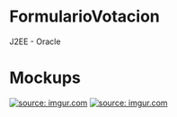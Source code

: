 # FormularioVotacion
J2EE - Oracle

# Mockups
<a href="https://imgur.com/F3F0l9g"><img src="https://i.imgur.com/F3F0l9gm.png" title="source: imgur.com" /></a>
<a href="https://imgur.com/AFQK3LB"><img src="https://i.imgur.com/AFQK3LBm.png" title="source: imgur.com" /></a>
